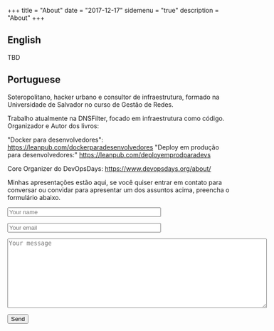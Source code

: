 +++
title = "About"
date = "2017-12-17"
sidemenu = "true"
description = "About"
+++
## English
TBD

## Portuguese
Soteropolitano, hacker urbano e consultor de infraestrutura, formado na Universidade de Salvador no curso de Gestão de Redes.

Trabalho atualmente na DNSFilter, focado em infraestrutura como código. Organizador e Autor dos livros:

"Docker para desenvolvedores": https://leanpub.com/dockerparadesenvolvedores
"Deploy em produção para desenvolvedores:" https://leanpub.com/deployemprodparadevs

Core Organizer do DevOpsDays: https://www.devopsdays.org/about/

Minhas apresentações estão aqui, se você quiser entrar em contato para conversar ou convidar para apresentar um dos assuntos acima, preencha o formulário abaixo.

<form method="POST" action="https://formspree.io/linux@gmail.com">
  <p>
  <input type="name" name="name" placeholder="Your name" size="40">
  </p>
  <p>
  <input type="email" name="email" placeholder="Your email" size="40">
  </p>
  <p>
  <textarea name="message" placeholder="Your message" cols="70" rows=10></textarea>
  </p>
  <button type="submit">Send</button>
</form>
